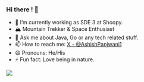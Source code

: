 ### Hi there ! 👋

- 🌱 I’m currently working as SDE 3 at Shoopy.
- 🏔️ Mountain Trekker & Space Enthusiast
- 💬 Ask me about Java, Go or any tech related stuff.
- 📫 How to reach me: [X - @AshishPanjwani1](https://x.com/AshishPanjwani1)
- 😄 Pronouns: He/His
- ⚡ Fun fact: Love being in nature.

<img src="https://github-readme-stats.vercel.app/api?username=ashishpanjwani&&show_icons=true&title_color=ffffff&icon_color=0099cc&text_color=daf7dc&bg_color=151515">
